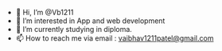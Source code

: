 - 👋 Hi, I’m @Vb1211
- 👀 I’m interested in App and web development
- 🌱 I’m currently studying in diploma.
- 📫 How to reach me via email : vaibhav1211patel@gmail.com

<!---
Vb1211/Vb1211 is a ✨ special ✨ repository because its `README.md` (this file) appears on your GitHub profile.
You can click the Preview link to take a look at your changes.
--->
